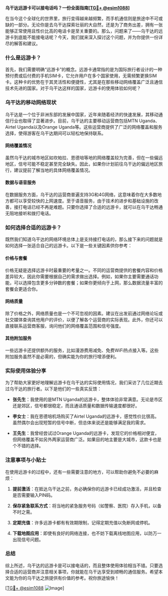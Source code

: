 **乌干达远游卡可以接电话吗？一份全面指南[[TG💪+ @esim1088](https://t.me/s/esim1088)]**

在当今这个全球化的世界里，旅行变得越来越频繁，而手机通信则是旅途中不可或缺的一部分。无论你是去乌干达探索壮丽的大自然，还是为了商务出差，拥有一张能够正常使用且性价比高的电话卡是至关重要的。那么，问题来了——乌干达的远游卡到底能不能接电话呢？今天，我们就来深入探讨这个问题，并为你提供一份详尽的解答和建议。

### 什么是远游卡？

首先，我们需要明确“远游卡”的概念。远游卡通常指的是为国际旅行者设计的一种预付费或后付费的手机SIM卡，它允许用户在多个国家使用，无需频繁更换SIM卡。这种卡的优势在于其灵活性和便捷性，尤其是在那些移动网络覆盖广泛且通信技术先进的国家。对于乌干达这样的国家，远游卡的使用体验如何呢？

### 乌干达的移动网络现状

乌干达是一个位于非洲东部的发展中国家，近年来随着经济的快速发展，其移动通信行业也取得了显著进步。目前，乌干达的主要移动运营商包括MTN Uganda、Airtel Uganda以及Orange Uganda等。这些运营商提供了广泛的网络覆盖和服务选择，使得游客在乌干达期间可以轻松地保持联系。

#### 网络覆盖情况

虽然乌干达的城市地区如坎帕拉、恩德培等地的网络覆盖较为完善，但在一些偏远地区，信号可能不稳定甚至完全缺失。因此，如果你计划前往乌干达的偏远地区旅行，建议提前了解当地的具体网络覆盖情况。

#### 数据与语音服务

在数据服务方面，乌干达的运营商普遍支持3G和4G网络，这意味着你在大多数地方都可以享受较快的上网速度。至于语音服务，由于技术的进步和基础设施的改善，接打电话已经不再是难题。只要你选择了合适的远游卡，就可以在乌干达畅通无阻地接听和拨打电话。

### 如何选择合适的远游卡？

既然我们知道乌干达的网络环境总体上是支持接打电话的，那么接下来的问题就是如何选择一张适合自己的远游卡。以下是一些关键因素供你参考：

#### 价格与套餐

价格无疑是选择远游卡时最重要的考量之一。不同的运营商提供的套餐内容和价格差异较大，因此你需要根据自己的需求做出选择。例如，如果你主要需要通话功能，可以选择包含更多分钟数的套餐；如果你更倾向于上网，那么数据流量丰富的套餐会更适合你。

#### 网络质量

除了价格之外，网络质量也是一个不可忽视的因素。建议在出发前通过网络论坛或社交媒体查询其他用户的评价，以便了解各个运营商的实际表现。此外，你还可以直接联系运营商客服，询问他们的网络覆盖范围和信号强度。

#### 其他附加服务

一些远游卡还提供额外的服务，比如漫游费用减免、免费WiFi热点接入等。这些附加服务虽然不是必需的，但确实能为你的旅行增添便利。

### 实际使用体验分享

为了帮助大家更好地理解远游卡在乌干达的实际使用情况，我们采访了几位近期去过乌干达的旅行者。以下是他们的一些真实反馈：

- **张先生**：我使用的是MTN Uganda的远游卡，整体体验非常满意。无论是市区还是郊区，信号都很稳定，而且通话质量和数据传输速度都很好。
  
- **李女士**：我在恩德培机场购买了Airtel Uganda的远游卡，感觉性价比很高。虽然偶尔会出现短暂的信号中断，但总体来说还是能够满足我的需求。

- **王先生**：我曾经尝试过Orange Uganda的远游卡，发现它的价格相对便宜，但网络覆盖不如另外两家运营商广泛。如果目的地主要是大城市，这款卡也是个不错的选择。

### 注意事项与小贴士

在使用远游卡的过程中，还有一些需要注意的地方，可以帮助你避免不必要的麻烦：

1. **提前激活**：在抵达乌干达之前，务必确保你的远游卡已经成功激活，并且检查是否需要输入PIN码。
   
2. **保存紧急联系方式**：将当地的紧急服务号码（如警察、医院）存入手机，以备不时之需。

3. **定期充值**：许多远游卡都有有效期限制，记得定期充值以免断网或停机。

4. **下载地图应用**：即使有良好的网络连接，也不妨下载离线地图应用，以防万一出现信号问题。

### 总结

综上所述，乌干达的远游卡是可以接电话的，而且整体使用体验相当不错。只要选择合适的运营商并注意相关事项，你就能在乌干达享受到顺畅的通信服务。希望本文能为你的乌干达之旅提供有价值的参考。祝你旅途愉快！

[[TG💪+ @esim1088](https://t.me/s/esim1088) ![Image](https://i.postimg.cc/4NQfJmqS/Snipaste-2025-05-13-00-14-12.png)]